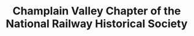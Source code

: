 ---
layout: repo
title: "Champlain Valley Chapter of the National Railway Historical Society"
id: 16227
permalink: repos/16227/
---